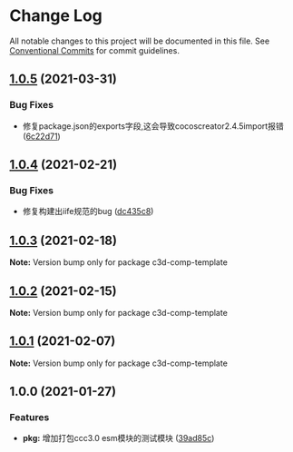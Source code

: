 # Change Log

All notable changes to this project will be documented in this file.
See [Conventional Commits](https://conventionalcommits.org) for commit guidelines.

## [1.0.5](https://github.com/AILHC/EasyGameFrameworkOpen/compare/c3d-comp-template@1.0.4...c3d-comp-template@1.0.5) (2021-03-31)


### Bug Fixes

* 修复package.json的exports字段,这会导致cocoscreator2.4.5import报错 ([6c22d71](https://github.com/AILHC/EasyGameFrameworkOpen/commit/6c22d71f6f32ec566b95e7b299ec91e732e99585))





## [1.0.4](https://github.com/AILHC/EasyGameFrameworkOpen/compare/c3d-comp-template@1.0.3...c3d-comp-template@1.0.4) (2021-02-21)


### Bug Fixes

* 修复构建出iife规范的bug ([dc435c8](https://github.com/AILHC/EasyGameFrameworkOpen/commit/dc435c8ed264447b8a80263e7d157b1576c414b3))





## [1.0.3](https://github.com/AILHC/EasyGameFrameworkOpen/compare/c3d-comp-template@1.0.2...c3d-comp-template@1.0.3) (2021-02-18)

**Note:** Version bump only for package c3d-comp-template





## [1.0.2](https://github.com/AILHC/EasyGameFrameworkOpen/compare/c3d-comp-template@1.0.1...c3d-comp-template@1.0.2) (2021-02-15)

**Note:** Version bump only for package c3d-comp-template





## [1.0.1](https://github.com/AILHC/EasyGameFrameworkOpen/compare/c3d-comp-template@1.0.0...c3d-comp-template@1.0.1) (2021-02-07)

**Note:** Version bump only for package c3d-comp-template






## 1.0.0 (2021-01-27)

### Features

* **pkg:** 增加打包ccc3.0 esm模块的测试模块 ([39ad85c](https://github.com/AILHC/EasyGameFrameworkOpen/commit/39ad85c766a6e14781d72aa437b13071e35896d7))
